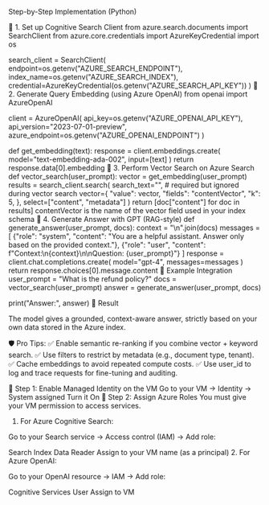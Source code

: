 Step-by-Step Implementation (Python)

🔹 1. Set up Cognitive Search Client
from azure.search.documents import SearchClient
from azure.core.credentials import AzureKeyCredential
import os

search_client = SearchClient(
    endpoint=os.getenv("AZURE_SEARCH_ENDPOINT"),
    index_name=os.getenv("AZURE_SEARCH_INDEX"),
    credential=AzureKeyCredential(os.getenv("AZURE_SEARCH_API_KEY"))
)
🔹 2. Generate Query Embedding (using Azure OpenAI)
from openai import AzureOpenAI

client = AzureOpenAI(
    api_key=os.getenv("AZURE_OPENAI_API_KEY"),
    api_version="2023-07-01-preview",
    azure_endpoint=os.getenv("AZURE_OPENAI_ENDPOINT")
)

def get_embedding(text):
    response = client.embeddings.create(
        model="text-embedding-ada-002",
        input=[text]
    )
    return response.data[0].embedding
🔹 3. Perform Vector Search on Azure Search
def vector_search(user_prompt):
    vector = get_embedding(user_prompt)
    results = search_client.search(
        search_text="",  # required but ignored during vector search
        vector={
            "value": vector,
            "fields": "contentVector",
            "k": 5,
        },
        select=["content", "metadata"]
    )
    return [doc["content"] for doc in results]
contentVector is the name of the vector field used in your index schema
🔹 4. Generate Answer with GPT (RAG-style)
def generate_answer(user_prompt, docs):
    context = "\n".join(docs)
    messages = [
        {"role": "system", "content": "You are a helpful assistant. Answer only based on the provided context."},
        {"role": "user", "content": f"Context:\n{context}\n\nQuestion: {user_prompt}"}
    ]
    response = client.chat.completions.create(
        model="gpt-4",
        messages=messages
    )
    return response.choices[0].message.content
🔧 Example Integration
user_prompt = "What is the refund policy?"
docs = vector_search(user_prompt)
answer = generate_answer(user_prompt, docs)

print("Answer:", answer)
🚀 Result

The model gives a grounded, context-aware answer, strictly based on your own data stored in the Azure index.

🛡️ Pro Tips:
✅ Enable semantic re-ranking if you combine vector + keyword search.
✅ Use filters to restrict by metadata (e.g., document type, tenant).
✅ Cache embeddings to avoid repeated compute costs.
✅ Use user_id to log and trace requests for fine-tuning and auditing.
































🔹 Step 1: Enable Managed Identity on the VM
Go to your VM → Identity → System assigned
Turn it On
🔹 Step 2: Assign Azure Roles
You must give your VM permission to access services.

1. For Azure Cognitive Search:

Go to your Search service → Access control (IAM) → Add role:

Search Index Data Reader
Assign to your VM name (as a principal)
2. For Azure OpenAI:

Go to your OpenAI resource → IAM → Add role:

Cognitive Services User
Assign to VM

